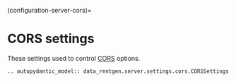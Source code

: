 (configuration-server-cors)=

# CORS settings

These settings used to control [CORS](https://developer.mozilla.org/en-US/docs/Web/HTTP/CORS) options.

```{eval-rst}
.. autopydantic_model:: data_rentgen.server.settings.cors.CORSSettings
```
